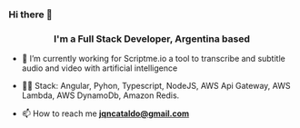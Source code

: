### Hi there 👋

<h3 align="center">I'm a Full Stack Developer, Argentina based</h3>

- 🌱 I’m currently working for Scriptme.io a tool to transcribe and subtitle audio and video with artificial intelligence 

- 👨‍💻 Stack: Angular, Pyhon, Typescript, NodeJS, AWS Api Gateway, AWS Lambda, AWS DynamoDb, Amazon Redis.

- 📫 How to reach me **jqncataldo@gmail.com**

